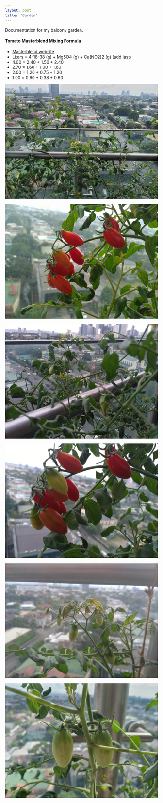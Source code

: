 ```yaml
---
layout: post
title: 'Garden'
---
```


Documentation for my balcony garden.

#### Tomato Masterblend Mixing Formula
- [Masterblend website](https://www.masterblend.com/4-18-38-tomato-formula/)
- Liters = 4-18-38 (g) + MgSO4 (g) + Ca(NO2)2 (g) (add last)
- 4.00 = 2.40 + 1.50 + 2.40
- 2.70 = 1.60 + 1.00 + 1.60
- 2.00 = 1.20 + 0.75 + 1.20
- 1.00 = 0.60 + 0.38 + 0.60


![](https://raw.githubusercontent.com/arneldy/arneldy.github.io/gh-pages/assets/img/projects/garden/20230115_102443.jpg)

![](https://raw.githubusercontent.com/arneldy/arneldy.github.io/gh-pages/assets/img/projects/garden/20230114_090618.jpg)

![](https://raw.githubusercontent.com/arneldy/arneldy.github.io/gh-pages/assets/img/projects/garden/20230111_163501.jpg)

![](https://raw.githubusercontent.com/arneldy/arneldy.github.io/gh-pages/assets/img/projects/garden/20230111_163309.jpg)

![](https://raw.githubusercontent.com/arneldy/arneldy.github.io/gh-pages/assets/img/projects/garden/20221217_103434.jpg)

![](https://raw.githubusercontent.com/arneldy/arneldy.github.io/gh-pages/assets/img/projects/garden/20221207_104006.jpg)
